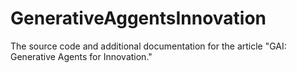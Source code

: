 # GenerativeAggentsInnovation
The source code and additional documentation for the article "GAI: Generative Agents for Innovation."
